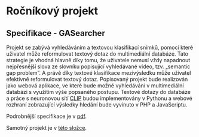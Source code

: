 # Ročníkový projekt

## Specifikace - GASearcher
Projekt se zabývá vyhledáváním a textovou klasifikací snímků, pomocí které uživatel může reformulovat textový dotaz do multimediální databáze. Tato strategie je vhodná hlavně díky tomu, že uživatele nemusí vždy napadnout nejpřesnější slova ze slovníku popisující vyhledávané video, tzv. „semantic gap problem”. A právě díky textové klasifikace mezivýsledku může uživatel efektivně reformulovat textový dotaz.
Popisovaný projekt bude realizován jako webová aplikace, ve které bude možné vyhledávání v multimediální databázi s využitím výše popsaného postupu. Textové dotazy do databáze a práce s neuronovou sítí [CLIP](https://beta.openai.com/) budou implementovány v Pythonu a webové rozhraní zobrazující výsledky hledání bude vyvinuto v PHP a JavaScriptu.

Podrobnější specifikace je v [pdf](Project_specification.pdf).

Samotný projekt je v [této složce](gasearcher).
